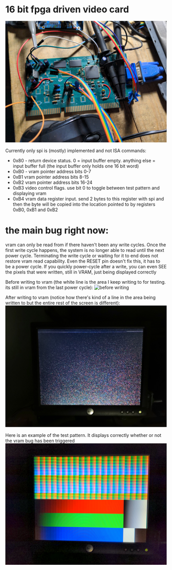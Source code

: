 # 16 bit fpga driven video card

![the device itself](hardware.jpg)

Currently only spi is (mostly) implemented and not ISA
commands:
* 0x80 - return device status. 0 = input buffer empty. anything else = input buffer full (the input buffer only holds one 16 bit word)
* 0xB0 - vram pointer address bits 0-7
* 0xB1 vram pointer address bits 8-15
* 0xB2 vram pointer address bits 16-24
* 0xB3 video control flags. use bit 0 to toggle between test pattern and displaying vram
* 0xB4 vram data register input. send 2 bytes to this register with spi and then the byte will be copied into the location pointed to by registers 0xB0, 0xB1 and 0xB2

# the main bug right now: 
vram can only be read from if there haven't been any write cycles. Once the first write cycle happens, the system is no longer able to read until the next power cycle. Terminating the write cycle or waiting for it to end does not restore vram read capability. Even the RESET pin doesn't fix this, it has to be a power cycle. If you quickly power-cycle after a write, you can even SEE the pixels that were written, still in VRAM, just being displayed correctly

Before writing to vram (the white line is the area I keep writing to for testing. its still in vram from the last power cycle):
![before writing](before_write.jpg)

After writing to vram (notice how there's kind of a line in the area being written to but the entire rest of the screen is different):
![after writing](after_write.jpg)

Here is an example of the test pattern. It displays correctly whether or not the vram bug has been triggered
![video card trest pattern](test_pattern.jpg)